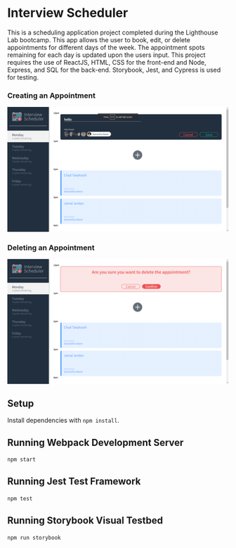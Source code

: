 # Interview Scheduler
This is a scheduling application project completed during the Lighthouse Lab bootcamp. This app allows the user to book, edit, or delete appointments for different days of the week. The appointment spots remaining for each day is updated upon the users input. This project requires the use of ReactJS, HTML, CSS for the front-end and Node, Express, and SQL for the back-end. Storybook, Jest, and Cypress is used for testing.

### Creating an Appointment
!["Creating an Appointment"](https://github.com/xAllenDing/scheduler/blob/master/docs/CreateAppointment.png?raw=true)

### Deleting an Appointment
!["Deleting an Appointment"](https://github.com/xAllenDing/scheduler/blob/master/docs/DeleteAppointment.png?raw=true)

## Setup

Install dependencies with `npm install`.

## Running Webpack Development Server

```sh
npm start
```

## Running Jest Test Framework

```sh
npm test
```

## Running Storybook Visual Testbed

```sh
npm run storybook
```
